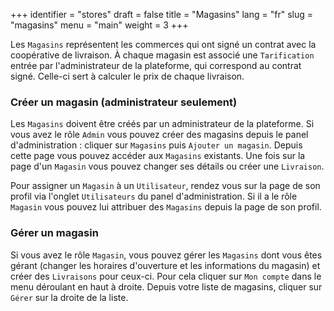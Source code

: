 +++
identifier = "stores"
draft = false
title = "Magasins"
lang = "fr"
slug = "magasins"
menu = "main"
weight = 3
+++

Les `Magasins` représentent les commerces qui ont signé un contrat avec la coopérative de livraison. À chaque magasin est associé une `Tarification` entrée par l'administrateur de la plateforme, qui correspond au contrat signé. Celle-ci sert à calculer le prix de chaque livraison.

### Créer un magasin (administrateur seulement)

Les `Magasins` doivent être créés par un administrateur de la plateforme.  Si vous avez le rôle `Admin` vous pouvez créer des magasins depuis le panel d'administration : cliquer sur `Magasins` puis `Ajouter un magasin`. Depuis cette page vous pouvez accéder aux `Magasins` existants. Une fois sur la page d'un `Magasin` vous pouvez changer ses détails ou créer une `Livraison`.

Pour assigner un `Magasin` à un `Utilisateur`, rendez vous sur la page de son profil via l'onglet `Utilisateurs` du panel d'administration. Si il a le rôle `Magasin` vous pouvez lui attribuer des `Magasins` depuis la page de son profil.

### Gérer un magasin

Si vous avez le rôle `Magasin`, vous pouvez gérer les `Magasins` dont vous êtes gérant (changer les horaires d'ouverture et les informations du magasin) et créer des `Livraisons` pour ceux-ci. Pour cela cliquer sur `Mon compte` dans le menu déroulant en haut à droite. Depuis votre liste de magasins, cliquer sur `Gérer` sur la droite de la liste.